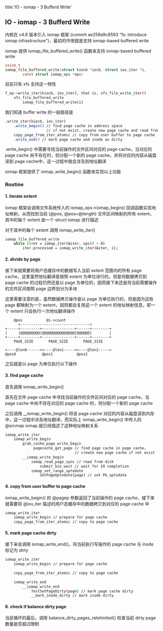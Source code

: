 title:'IO - iomap - 3 Bufferd Write'
## IO - iomap - 3 Bufferd Write


内核在 v4.8 版本引入 iomap 框架 (commit ae259a9c8593 "fs: introduce iomap infrastructure")，最初的作用就是支持 iomap-based buffered write

iomap 提供 iomap_file_buffered_write() 函数来支持 iomap-based buffered write

```c
ssize_t
iomap_file_buffered_write(struct kiocb *iocb, struct iov_iter *i,
		const struct iomap_ops *ops)
```

目前只有 xfs 支持这一特性

```sh
f_op->write_iter(kiocb, iov_iter), that is, xfs_file_write_iter()
    xfs_file_buffered_write
        iomap_file_buffered_write(i)
```

我们知道 buffer write 的一般路径是

```sh
.write_iter(kiocb, iov_iter)
    .write_begin() // find page cache in address space
                   // if not exist, create new page cache and read from disk
    copy_page_from_iter_atomic // copy from user buffer to page cache
    .write_end() // mark page cache and inode as dirty
```

.write_begin() 中需要寻找当前操作的文件区间对应的 page cache，当对应的 page cache 尚不存在时，则分配一个新的 page cache，并将对应的内容从磁盘读到 page cache中，这一过程中就会涉及到地址翻译

iomap 框架提供了 iomap_write_begin() 函数来实现以上功能


### Routine

#### 1. iterate extent

iomap 框架会调用文件系统传入的 iomap_ops->iomap_begin() 回调函数实现地址映射，从而找到当前 [@pos, @pos+@length) 文件区间映射的所有 extent，其中的每个 extent 由一个 struct iomap 进行描述

对于其中的每个 extent 调用 iomap_write_iter()

```sh
iomap_file_buffered_write
    while ((ret = iomap_iter(&iter, ops)) > 0)
		iter.processed = iomap_write_iter(&iter, i);
```

#### 2. divide by page

接下来就需要将用户态缓存中的数据写入当前 extent 范围内的所有 page cache，这里虽然地址翻译是按照 extent 为单位进行的，但是将数据拷贝到 page cache 的过程仍然还是以 page 为单位的，因而接下来还是将当前需要操作的文件区间按照 page 边界划分为多块

这里需要注意的是，虽然数据拷贝操作是以 page 为单位执行的，但是因为这些 page 都映射为一个 extent，因而都会复用这一个 extent 的地址映射信息，即一个 extent 只会执行一次地址翻译操作

```
    @pos           @i->count
      <-------------------------------->
+-----+---------+---------------+------+--------+
|     |@@@@@@@@@|@@@@@@@@@@@@@@@|@@@@@@|        |
+-----+---------+---------------+------+--------+
    PAGE_SIZE       PAGE_SIZE       PAGE_SIZE

<----@len0------><----@len1-----><----@len2----->
@pos0            @pos1           @pos2
```

之后就是以 page 为单位执行以下操作


#### 3. find page cache

首先调用 iomap_write_begin()

首先在文件 page cache 中寻找当前操作的文件区间对应的 page cache，当 page cache 中尚不存在对应的 page cache 时，则分配一个新的 page cache

之后调用 __iomap_write_begin() 将该 page cache 对应的内容从磁盘读到内存中，这一过程中涉及地址翻译，而实际上 iomap_write_begin() 中传入的 @srcmap iomap 就已经描述了这种地址映射关系

```sh
iomap_write_iter
    iomap_write_begin
        grab_cache_page_write_begin
             pagecache_get_page // find page cache in page cache,
                                // create new page cache if not exist
        __iomap_write_begin
            iomap_read_page_sync // read from disk
                submit_bio_wait // wait for IO completion
            iomap_set_range_uptodate
                SetPageUptodate(page) // set PG_uptodate
```


#### 4. copy from user buffer to page cache

iomap_write_begin() 的 @pagep 参数返回了当前操作的 page cache，接下来就需要将 @iov_iter 描述的用户态缓存中的数据拷贝到对应的 page cache 中

```sh
iomap_write_iter
    iomap_write_begin // prepare for page cache
    copy_page_from_iter_atomic // copy to page cache
```


#### 5. mark page cache dirty

接下来会调用 iomap_write_end()，将当前执行写操作的 page cache 与 inode 标记为 dirty

```sh
iomap_write_iter
    iomap_write_begin // prepare for page cache
    
    copy_page_from_iter_atomic // copy to page cache
    
    iomap_write_end
        __iomap_write_end
            TestSetPageDirty(page) // mark page cache dirty
            __mark_inode_dirty // mark inode dirty
```


#### 6. check if balance dirty page

当前循环的最后，调用 balance_dirty_pages_ratelimited() 检查当前 dirty page 数量是否超过限制

